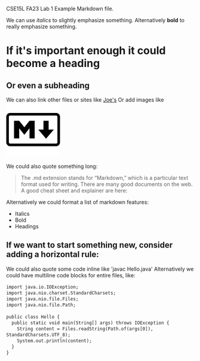 CSE15L FA23 Lab 1
Example Markdown file.

We can use *italics* to slightly emphasize something.
Alternatively **bold** to really emphasize something.

# If it's important enough it could become a heading
## Or even a subheading

We can also link other files or sites like [Joe's](https://jpolitz.github.io/cse-15l-lab-report/index.html)
Or add images like ![Image](favicon.png)

We could also quote something long:
> The .md extension stands for “Markdown,” which is a particular text format used for writing. 
> There are many good documents on the web. 
> A good cheat sheet and explainer are here:

Alternatively we could format a list of markdown features:
* Italics
* Bold
* Headings

If we want to start something new, consider adding a horizontal rule:
---

We could also quote some code inline like 'javac Hello.java'
Alternatively we could have multiline code blocks for entire files, like:
```
import java.io.IOException;
import java.nio.charset.StandardCharsets;
import java.nio.file.Files;
import java.nio.file.Path;

public class Hello {
  public static void main(String[] args) throws IOException {
    String content = Files.readString(Path.of(args[0]), StandardCharsets.UTF_8);    
    System.out.println(content);
  }
}
```
